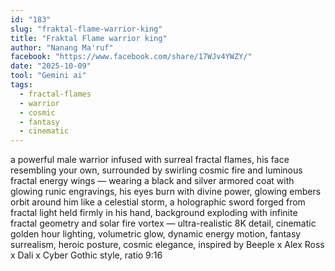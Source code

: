 ```yaml
---
id: "183"
slug: "fraktal-flame-warrior-king"
title: "Fraktal Flame warrior king"
author: "Nanang Ma'ruf"
facebook: "https://www.facebook.com/share/17WJv4YWZY/"
date: "2025-10-09"
tool: "Gemini ai"
tags:
  - fractal-flames
  - warrior
  - cosmic
  - fantasy
  - cinematic
---
```


a powerful male warrior infused with surreal fractal flames, his face resembling your own, surrounded by swirling cosmic fire and luminous fractal energy wings — wearing a black and silver armored coat with glowing runic engravings, his eyes burn with divine power, glowing embers orbit around him like a celestial storm, a holographic sword forged from fractal light held firmly in his hand, background exploding with infinite fractal geometry and solar fire vortex — ultra-realistic 8K detail, cinematic golden hour lighting, volumetric glow, dynamic energy motion, fantasy surrealism, heroic posture, cosmic elegance, inspired by Beeple x Alex Ross x Dali x Cyber Gothic style, ratio 9:16

